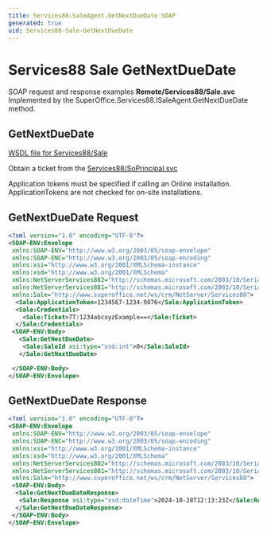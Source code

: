 ```yaml
---
title: Services88.SaleAgent.GetNextDueDate SOAP
generated: true
uid: Services88-Sale-GetNextDueDate
---
```


# Services88 Sale GetNextDueDate

SOAP request and response examples **Remote/Services88/Sale.svc**
Implemented by the <see cref="M:SuperOffice.Services88.ISaleAgent.GetNextDueDate">SuperOffice.Services88.ISaleAgent.GetNextDueDate</see> method.

## GetNextDueDate





[WSDL file for Services88/Sale](../Services88-Sale.md)

Obtain a ticket from the [Services88/SoPrincipal.svc](../SoPrincipal/index.md)

Application tokens must be specified if calling an Online installation. ApplicationTokens are not checked for on-site installations.

## GetNextDueDate Request

```xml
<?xml version="1.0" encoding="UTF-8"?>
<SOAP-ENV:Envelope
 xmlns:SOAP-ENV="http://www.w3.org/2003/05/soap-envelope"
 xmlns:SOAP-ENC="http://www.w3.org/2003/05/soap-encoding"
 xmlns:xsi="http://www.w3.org/2001/XMLSchema-instance"
 xmlns:xsd="http://www.w3.org/2001/XMLSchema"
 xmlns:NetServerServices882="http://schemas.microsoft.com/2003/10/Serialization/Arrays"
 xmlns:NetServerServices881="http://schemas.microsoft.com/2003/10/Serialization/"
 xmlns:Sale="http://www.superoffice.net/ws/crm/NetServer/Services88">
  <Sale:ApplicationToken>1234567-1234-9876</Sale:ApplicationToken>
  <Sale:Credentials>
    <Sale:Ticket>7T:1234abcxyzExample==</Sale:Ticket>
  </Sale:Credentials>
 <SOAP-ENV:Body>
   <Sale:GetNextDueDate>
    <Sale:SaleId xsi:type="xsd:int">0</Sale:SaleId>
   </Sale:GetNextDueDate>

 </SOAP-ENV:Body>
</SOAP-ENV:Envelope>

```


## GetNextDueDate Response

```xml
<?xml version="1.0" encoding="UTF-8"?>
<SOAP-ENV:Envelope
 xmlns:SOAP-ENV="http://www.w3.org/2003/05/soap-envelope"
 xmlns:SOAP-ENC="http://www.w3.org/2003/05/soap-encoding"
 xmlns:xsi="http://www.w3.org/2001/XMLSchema-instance"
 xmlns:xsd="http://www.w3.org/2001/XMLSchema"
 xmlns:NetServerServices882="http://schemas.microsoft.com/2003/10/Serialization/Arrays"
 xmlns:NetServerServices881="http://schemas.microsoft.com/2003/10/Serialization/"
 xmlns:Sale="http://www.superoffice.net/ws/crm/NetServer/Services88">
 <SOAP-ENV:Body>
  <Sale:GetNextDueDateResponse>
   <Sale:Response xsi:type="xsd:dateTime">2024-10-28T12:13:23Z</Sale:Response>
  </Sale:GetNextDueDateResponse>
 </SOAP-ENV:Body>
</SOAP-ENV:Envelope>

```

